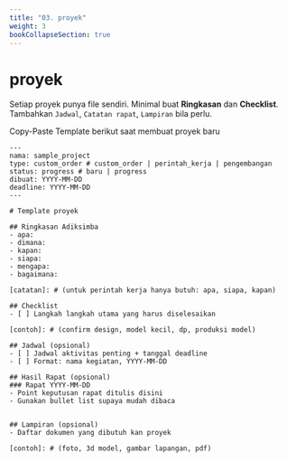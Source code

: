 ```yaml
---
title: "03. proyek"
weight: 3
bookCollapseSection: true
---
```

# proyek

Setiap proyek punya file sendiri. Minimal buat **Ringkasan** dan **Checklist**. Tambahkan `Jadwal`, `Catatan rapat`, `Lampiran` bila perlu.

Copy-Paste Template berikut saat membuat proyek baru

```
---
nama: sample_project
type: custom_order # custom_order | perintah_kerja | pengembangan
status: progress # baru | progress
dibuat: YYYY-MM-DD
deadline: YYYY-MM-DD
---

# Template proyek

## Ringkasan Adiksimba
- apa: 
- dimana: 
- kapan: 
- siapa: 
- mengapa: 
- bagaimana: 

[catatan]: # (untuk perintah kerja hanya butuh: apa, siapa, kapan)

## Checklist
- [ ] Langkah langkah utama yang harus diselesaikan

[contoh]: # (confirm design, model kecil, dp, produksi model)

## Jadwal (opsional)
- [ ] Jadwal aktivitas penting + tanggal deadline
- [ ] Format: nama kegiatan, YYYY-MM-DD

## Hasil Rapat (opsional)
### Rapat YYYY-MM-DD
- Point keputusan rapat ditulis disini
- Gunakan bullet list supaya mudah dibaca


## Lampiran (opsional)
- Daftar dokumen yang dibutuh kan proyek

[contoh]: # (foto, 3d model, gambar lapangan, pdf)
```